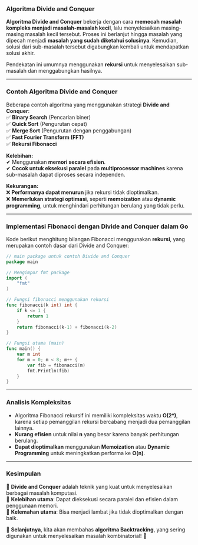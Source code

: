 ### **Algoritma Divide and Conquer**  

**Algoritma Divide and Conquer** bekerja dengan cara **memecah masalah kompleks menjadi masalah-masalah kecil**, lalu menyelesaikan masing-masing masalah kecil tersebut. Proses ini berlanjut hingga masalah yang dipecah menjadi **masalah yang sudah diketahui solusinya**. Kemudian, solusi dari sub-masalah tersebut digabungkan kembali untuk mendapatkan solusi akhir.  

Pendekatan ini umumnya menggunakan **rekursi** untuk menyelesaikan sub-masalah dan menggabungkan hasilnya.  

---

### **Contoh Algoritma Divide and Conquer**  
Beberapa contoh algoritma yang menggunakan strategi **Divide and Conquer**:  
✅ **Binary Search** (Pencarian biner)  
✅ **Quick Sort** (Pengurutan cepat)  
✅ **Merge Sort** (Pengurutan dengan penggabungan)  
✅ **Fast Fourier Transform (FFT)**  
✅ **Rekursi Fibonacci**  

**Kelebihan:**  
✔ Menggunakan **memori secara efisien**.  
✔ **Cocok untuk eksekusi paralel** pada **multiprocessor machines** karena sub-masalah dapat diproses secara independen.  

**Kekurangan:**  
❌ **Performanya dapat menurun** jika rekursi tidak dioptimalkan.  
❌ **Memerlukan strategi optimasi**, seperti **memoization** atau **dynamic programming**, untuk menghindari perhitungan berulang yang tidak perlu.  

---

### **Implementasi Fibonacci dengan Divide and Conquer dalam Go**  
Kode berikut menghitung bilangan Fibonacci menggunakan **rekursi**, yang merupakan contoh dasar dari Divide and Conquer:  

```go
// main package untuk contoh Divide and Conquer
package main

// Mengimpor fmt package
import (
    "fmt"
)

// Fungsi fibonacci menggunakan rekursi
func fibonacci(k int) int {
    if k <= 1 {
        return 1
    }
    return fibonacci(k-1) + fibonacci(k-2)
}

// Fungsi utama (main)
func main() {
    var m int
    for m = 0; m < 8; m++ {
        var fib = fibonacci(m)
        fmt.Println(fib)
    }
}
```

---

### **Analisis Kompleksitas**  
- Algoritma Fibonacci rekursif ini memiliki kompleksitas waktu **O(2ⁿ)**, karena setiap pemanggilan rekursi bercabang menjadi dua pemanggilan lainnya.  
- **Kurang efisien** untuk nilai **n** yang besar karena banyak perhitungan berulang.  
- **Dapat dioptimalkan** menggunakan **Memoization** atau **Dynamic Programming** untuk meningkatkan performa ke **O(n)**.  

---

### **Kesimpulan**  
📌 **Divide and Conquer** adalah teknik yang kuat untuk menyelesaikan berbagai masalah komputasi.  
📌 **Kelebihan utama**: Dapat dieksekusi secara paralel dan efisien dalam penggunaan memori.  
📌 **Kelemahan utama**: Bisa menjadi lambat jika tidak dioptimalkan dengan baik.  

📢 **Selanjutnya**, kita akan membahas **algoritma Backtracking**, yang sering digunakan untuk menyelesaikan masalah kombinatorial! 🚀
